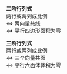 **二阶行列式**  
两行或两列成比例  
$\Leftrightarrow$ 两向量共线  
$\Leftrightarrow$ 平行四边形面积为零  
  
**三阶行列式**  
两行或两列成比例  
$\Leftrightarrow$ 三个向量共面  
$\Leftrightarrow$ 平行六面体体积为零  
